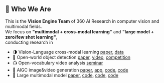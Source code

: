 ## :wave: Who We Are

This is the **Vision Engine Team** of 360 AI Research in computer vision and multimodal fields.    
We focus on **"multimodal + cross-modal learning"** and **"large model + zero/few shot learning"**,    
conducting research in
* :last_quarter_moon: Vision-Language cross-modal learning [paper](https://arxiv.org/abs/2205.03860), [data](https://zero.so.com)
* :mag_right: Open-world object detection [paper](https://arxiv.org/abs/2309.00227), [video](https://www.youtube.com/watch?v=NAZNb3gK1oU), [competition](https://360cvgroup.github.io/OVD_Contest/)
* :tv: Open-vocabulary video analysis [seminar](https://mp.weixin.qq.com/s/79KAsXRUjWSL6cHVXGuuQg)
* :art: AIGC image&video generation [paper](https://arxiv.org/abs/2309.00952), [app](https://aigc.360.com/), [code](https://github.com/360CVGroup/Bridge_Diffusion_Model), [code](https://github.com/360CVGroup/FancyVideo)
* :mage: Large multimodal model [paper](https://www.arxiv.org/abs/2408.12902), [code](https://github.com/360CVGroup/SEEChat), [code](https://github.com/360CVGroup/360VL), [code](https://github.com/360CVGroup/Inner-Adaptor-Architecture)




